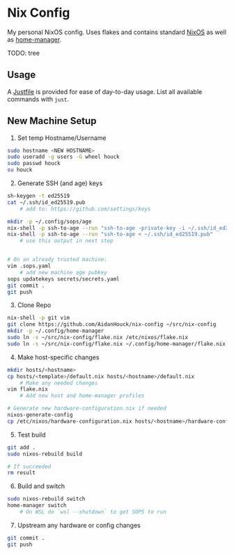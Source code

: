 # Nix Config

My personal NixOS config. Uses flakes and contains standard [NixOS](https://nixos.org/ "NixOS Website") as well as [home-manager](https://github.com/nix-community/home-manager "NixOS Home-Manager GitHub Repo").

TODO: tree

## Usage

A [Justfile](https://github.com/casey/just) is provided for ease of day-to-day usage. List all available commands with `just`.

## New Machine Setup

1. Set temp Hostname/Username
```bash
sudo hostname <NEW HOSTNAME>
sudo useradd -g users -G wheel houck
sudo passwd houck
su houck
```

2. Generate SSH (and age) keys
```bash
sh-keygen -t ed25519
cat ~/.ssh/id_ed25519.pub
    # add to: https://github.com/settings/keys

mkdir -p ~/.config/sops/age
nix-shell -p ssh-to-age --run "ssh-to-age -private-key -i ~/.ssh/id_ed25519 > ~/.config/sops/age/keys.txt"
nix-shell -p ssh-to-age --run "ssh-to-age < ~/.ssh/id_ed25519.pub"
    # use this output in next step


# On an already trusted machine:
vim .sops.yaml
    # add new machine age pubkey
sops updatekeys secrets/secrets.yaml
git commit .
git push
```

3. Clone Repo
```bash
nix-shell -p git vim
git clone https://github.com/AidanHouck/nix-config ~/src/nix-config
mkdir -p ~/.config/home-manager
sudo ln -s ~/src/nix-config/flake.nix /etc/nixos/flake.nix
sudo ln -s ~/src/nix-config/flake.nix ~/.config/home-manager/flake.nix
```

4. Make host-specific changes
```bash
mkdir hosts/<hostname>
cp hosts/<template>/default.nix hosts/<hostname>/default.nix
    # Make any needed changes
vim flake.nix
    # Add new host and home-manager profiles

# Generate new hardware-configuration.nix if needed
nixos-generate-config
cp /etc/nixos/hardware-configuration.nix hosts/<hostname>/hardware-configuration.nix
```

5. Test build
```bash
git add .
sudo nixos-rebuild build

# If succeeded
rm result
```

6. Build and switch
```bash
sudo nixos-rebuild switch
home-manager switch
    # On WSL do `wsl --shutdown` to get SOPS to run
```

7. Upstream any hardware or config changes
```bash
git commit .
git push
```

